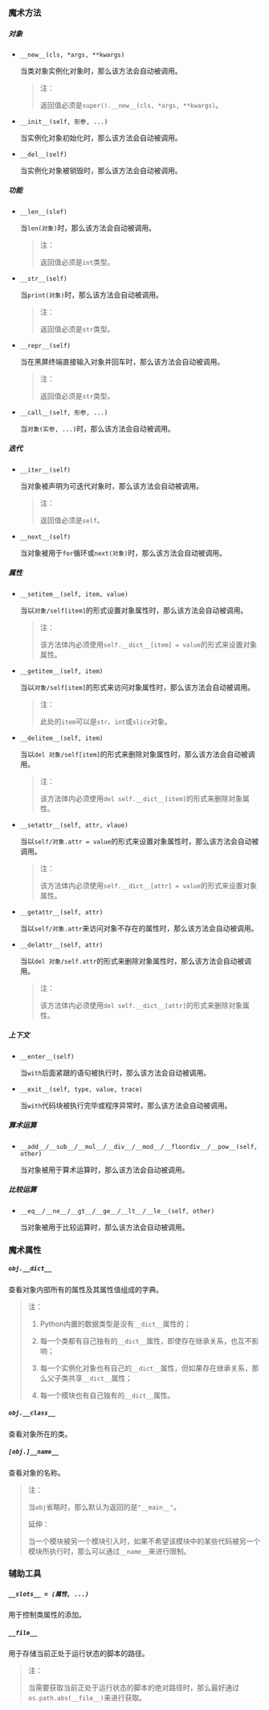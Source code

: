 ### 魔术方法

##### 对象

* `__new__(cls, *args, **kwargs)`

    当类对象实例化对象时，那么该方法会自动被调用。
    
    > 注：
    >
    > 返回值必须是`super().__new__(cls, *args, **kwargs)`。
    
* `__init__(self, 形参, ...)`

    当实例化对象初始化时，那么该方法会自动被调用。

* `__del__(self)`

    当实例化对象被销毁时，那么该方法会自动被调用。

##### 功能

* `__len__(slef)`

    当`len(对象)`时，那么该方法会自动被调用。
    
    > 注：
    >
    > 返回值必须是`int`类型。
    
* `__str__(self)`

    当`print(对象)`时，那么该方法会自动被调用。
    
    > 注：
    >
    > 返回值必须是`str`类型。

* `__repr__(self)`

    当在黑屏终端直接输入对象并回车时，那么该方法会自动被调用。
    
    > 注：
    >
    > 返回值必须是`str`类型。
    
* `__call__(self, 形参, ...)`

    当`对象(实参, ...)`时，那么该方法会自动被调用。

##### 迭代

* `__iter__(self)`

    当对象被声明为可迭代对象时，那么该方法会自动被调用。
    
    > 注：
    >
    > 返回值必须是`self`。

* `__next__(self)`

    当对象被用于`for`循环或`next(对象)`时，那么该方法会自动被调用。

##### 属性

* `__setitem__(self, item, value)`

    当以`对象/self[item]`的形式设置对象属性时，那么该方法会自动被调用。
    
    > 注：
    >
    > 该方法体内必须使用`self.__dict__[item] = value`的形式来设置对象属性。

* `__getitem__(self, item)`

    当以`对象/self[item]`的形式来访问对象属性时，那么该方法会自动被调用。
    
    > 注：
    >
    > 此处的`item`可以是`str`、`int`或`slice`对象。

* `__delitem__(self, item)`

    当以`del 对象/self[item]`的形式来删除对象属性时，那么该方法会自动被调用。
    
    > 注：
    >
    > 该方法体内必须使用`del self.__dict__[item]`的形式来删除对象属性。
    
* `__setattr__(self, attr, vlaue)`

    当以`self/对象.attr = value`的形式来设置对象属性时，那么该方法会自动被调用。
    
    > 注：
    >
    > 该方法体内必须使用`self.__dict__[attr] = value`的形式来设置对象属性。
    
* `__getattr__(self, attr)`

    当以`self/对象.attr`来访问对象不存在的属性时，那么该方法会自动被调用。
    
* `__delattr__(self, attr)`

    当以`del 对象/self.attr`的形式来删除对象属性时，那么该方法会自动被调用。
    
    > 注：
    >
    > 该方法体内必须使用`del self.__dict__[attr]`的形式来删除对象属性。

##### 上下文

* `__enter__(self)`

    当`with`后面紧跟的语句被执行时，那么该方法会自动被调用。
    
* `__exit__(self, type, value, trace)`

    当`with`代码块被执行完毕或程序异常时，那么该方法会自动被调用。

##### 算术运算

* `__add__/__sub__/__mul__/__div__/__mod__/__floordiv__/__pow__(self, other)`

    当对象被用于算术运算时，那么该方法会自动被调用。

##### 比较运算

* `__eq__/__ne__/__gt__/__ge__/__lt__/__le__(self, other)`

    当对象被用于比较运算时，那么该方法会自动被调用。

### 魔术属性

##### `obj.__dict__`

查看对象内部所有的属性及其属性值组成的字典。

> 注：
>
> 1. Python内置的数据类型是没有`__dict__`属性的；
>
> 2. 每一个类都有自己独有的`__dict__`属性，即使存在继承关系，也互不影响；
>
> 3. 每一个实例化对象也有自己的`__dict__`属性，但如果存在继承关系，那么父子类共享`__dict__`属性；
>
> 4. 每一个模块也有自己独有的`__dict__`属性。

##### `obj.__class__`

查看对象所在的类。

##### `[obj.]__name__`

查看对象的名称。

> 注：
>
> 当`obj`省略时，那么默认为返回的是`"__main__"`。
>
> 延伸：
>
> 当一个模块被另一个模块引入时，如果不希望该模块中的某些代码被另一个模块所执行时，那么可以通过`__name__`来进行限制。

### 辅助工具

##### `__slots__ = (属性, ...)`

用于控制类属性的添加。

##### `__file__`

用于存储当前正处于运行状态的脚本的路径。

> 注：
>
> 当需要获取当前正处于运行状态的脚本的绝对路径时，那么最好通过`os.path.abs(__file__)`来进行获取。